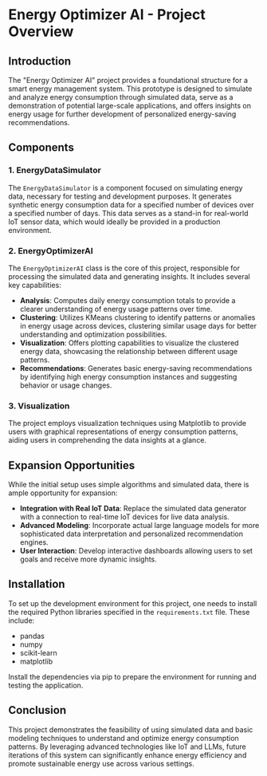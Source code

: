 # Energy Optimizer AI - Project Overview

## Introduction

The "Energy Optimizer AI" project provides a foundational structure for a smart energy management system. This prototype is designed to simulate and analyze energy consumption through simulated data, serve as a demonstration of potential large-scale applications, and offers insights on energy usage for further development of personalized energy-saving recommendations.

## Components

### 1. EnergyDataSimulator

The `EnergyDataSimulator` is a component focused on simulating energy data, necessary for testing and development purposes. It generates synthetic energy consumption data for a specified number of devices over a specified number of days. This data serves as a stand-in for real-world IoT sensor data, which would ideally be provided in a production environment.

### 2. EnergyOptimizerAI

The `EnergyOptimizerAI` class is the core of this project, responsible for processing the simulated data and generating insights. It includes several key capabilities:

- **Analysis**: Computes daily energy consumption totals to provide a clearer understanding of energy usage patterns over time.
- **Clustering**: Utilizes KMeans clustering to identify patterns or anomalies in energy usage across devices, clustering similar usage days for better understanding and optimization possibilities.
- **Visualization**: Offers plotting capabilities to visualize the clustered energy data, showcasing the relationship between different usage patterns.
- **Recommendations**: Generates basic energy-saving recommendations by identifying high energy consumption instances and suggesting behavior or usage changes.

### 3. Visualization

The project employs visualization techniques using Matplotlib to provide users with graphical representations of energy consumption patterns, aiding users in comprehending the data insights at a glance.

## Expansion Opportunities

While the initial setup uses simple algorithms and simulated data, there is ample opportunity for expansion:

- **Integration with Real IoT Data**: Replace the simulated data generator with a connection to real-time IoT devices for live data analysis.
- **Advanced Modeling**: Incorporate actual large language models for more sophisticated data interpretation and personalized recommendation engines.
- **User Interaction**: Develop interactive dashboards allowing users to set goals and receive more dynamic insights.

## Installation

To set up the development environment for this project, one needs to install the required Python libraries specified in the `requirements.txt` file. These include:

- pandas
- numpy
- scikit-learn
- matplotlib

Install the dependencies via pip to prepare the environment for running and testing the application.

## Conclusion

This project demonstrates the feasibility of using simulated data and basic modeling techniques to understand and optimize energy consumption patterns. By leveraging advanced technologies like IoT and LLMs, future iterations of this system can significantly enhance energy efficiency and promote sustainable energy use across various settings.
